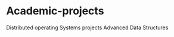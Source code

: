 Academic-projects
=================

Distributed operating Systems projects
Advanced Data Structures
